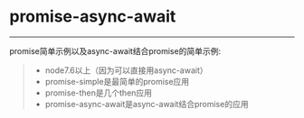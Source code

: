 # promise-async-await
------
promise简单示例以及async-await结合promise的简单示例:

> * node7.6以上（因为可以直接用async-await）
> * promise-simple是最简单的promise应用
> * promise-then是几个then应用
> * promise-async-await是async-await结合promise的应用